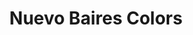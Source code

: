 ---
title: "Nuevo Baires Colors"
url: /ciudad-autonoma-de-buenos-aires/nuevo-baires-colors/
shop: cosméticos
---
